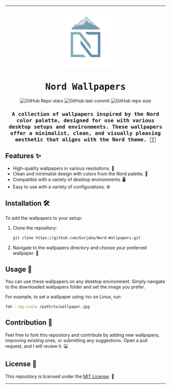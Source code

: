 
---

<div align="center">

<img alt="Nix-Snowflake" src="./nord.svg" width="180px"/>

# <samp>Nord Wallpapers</samp>

![GitHub Repo stars](https://img.shields.io/github/stars/Gurjaka/Nord-Wallpapers?style=for-the-badge&labelColor=2e3440&color=5e81ac) ![GitHub last commit](https://img.shields.io/github/last-commit/Gurjaka/Nord-Wallpapers?style=for-the-badge&labelColor=2e3440&color=5e81ac) ![GitHub repo size](https://img.shields.io/github/repo-size/Gurjaka/Nord-Wallpapers?style=for-the-badge&labelColor=2e3440&color=5e81ac)

### <samp>A collection of wallpapers inspired by the Nord color palette, designed for use with various desktop setups and environments. These wallpapers offer a minimalist, clean, and visually pleasing aesthetic that aligns with the Nord theme. 🎨🌌</samp>
</div>

## Features ✨

- High-quality wallpapers in various resolutions. 📸
- Clean and minimalist design with colors from the Nord palette. 🌈
- Compatible with a variety of desktop environments. 🖥️
- Easy to use with a variety of configurations. ⚙️

## Installation 🛠️

To add the wallpapers to your setup:

1. Clone the repository:
   ```bash
   git clone https://github.com/Gurjaka/Nord-Wallpapers.git
   ```

2. Navigate to the wallpapers directory and choose your preferred wallpaper. 📂

## Usage 🔧

You can use these wallpapers on any desktop environment. Simply navigate to the downloaded wallpapers folder and set the image you prefer.

For example, to set a wallpaper using `feh` on Linux, run:
```bash
feh --bg-scale /path/to/wallpaper.jpg
```

## Contribution 🤝

Feel free to fork this repository and contribute by adding new wallpapers, improving existing ones, or submitting any suggestions. Open a pull request, and I will review it. 💻

## License 📜

This repository is licensed under the [MIT License](LICENSE). 🖤

---
